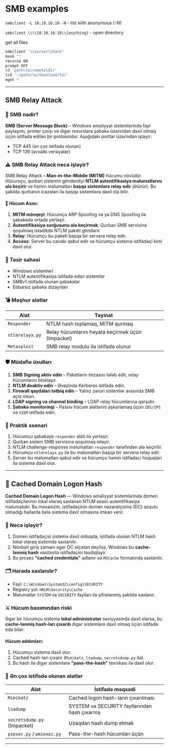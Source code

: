 # SMB examples

`smbclient -L 10.10.10.10 -N` - list with anonymous (-N)

`smbclient \\\\10.10.10.10\\{anything}` - open directory



get all files
```bash
smbclient '\\server\share'
mask ""
recurse ON
prompt OFF
cd 'path\to\remote\dir'
lcd '~/path/to/download/to/'
mget *
```

---

## SMB Relay Attack

### 📌 SMB nədir?

**SMB (Server Message Block)** – Windows əməliyyat sistemlərində fayl paylaşımı, printer çıxışı və digər resurslara şəbəkə üzərindən daxil olmaq üçün istifadə edilən bir protokoldur. Aşağıdakı portlar üzərindən işləyir:

- TCP 445 (ən çox istifadə olunan)
- TCP 139 (əvvəlki versiyalar)


### ⚠️ SMB Relay Attack necə işləyir?

SMB Relay Attack – **Man-in-the-Middle (MITM)** hücumu növüdür. Hücumçu, qurban sistemin göndərdiyi **NTLM autentifikasiya məlumatlarını ələ keçirir** və həmin məlumatları **başqa sistemlərə relay edir** (ötürür). Bu şəkildə qurbanın icazələri ilə başqa sistemlərə daxil ola bilir.

#### 🧱 Hücum Axını:

1. **MITM mövqeyi**: Hücumçu ARP Spoofing və ya DNS Spoofing ilə şəbəkədə ortada yerləşir.
2. **Autentifikasiya sorğusunu ələ keçirmək**: Qurban SMB servisinə qoşulmaq istədikdə NTLM paketi göndərir.
3. **Relay**: Hücumçu bu paketi başqa bir serverə relay edir.
4. **Access**: Server bu cavabı qəbul edir və hücumçu sistemə istifadəçi kimi daxil olur.


### 🎯 Təsir sahəsi

- Windows sistemləri
- NTLM autentifikasiya istifadə edən sistemlər
- SMBv1 istifadə olunan şəbəkələr
- Etibarsız şəbəkə dizaynları


### 💣 Məşhur alətlər

| Alət | Təyinat |
|------|---------|
| `Responder` | NTLM hash toplamaq, MITM qurmaq |
| `ntlmrelayx.py` | Relay hücumlarını həyata keçirmək üçün (Impacket) |
| `Metasploit` | SMB relay modulu ilə istifadə olunur |


### 🛡️ Müdafiə üsulları

1. **SMB Signing aktiv edin** – Paketlərin imzasını tələb edir, relay hücumlarını bloklayır.
2. **NTLM deaktiv edin** – Əvəzində Kerberos istifadə edin.
3. **Firewall qaydaları tətbiq edin** – Yalnız zəruri sistemlər arasında SMB açıq olsun.
4. **LDAP signing və channel binding** – LDAP relay hücumlarına qarşıdır.
5. **Şəbəkə monitorinqi** – Passiv hücum alətlərini aşkarlamaq üçün `IDS/IPS` və `SIEM` istifadə edin.


### 🧪 Praktik ssenari

1. Hücumçu şəbəkəyə `responder` aləti ilə yerləşir.
2. Qurban sistem SMB servisinə qoşulmaq istəyir.
3. NTLM challenge-response məlumatları `responder` tərəfindən ələ keçirilir.
4. Hücumçu `ntlmrelayx.py` ilə bu məlumatları başqa bir serverə relay edir.
5. Server bu məlumatları qəbul edir və hücumçu həmin istifadəçi hüquqları ilə sistemə daxil olur.

---

## 🔐 Cached Domain Logon Hash

**Cached Domain Logon Hash** — Windows əməliyyat sistemlərində domen istifadəçilərinin lokal olaraq saxlanan NTLM əsaslı autentifikasiya məlumatıdır. Bu mexanizm, istifadəçinin domen nəzarətçisinə (DC) qoşulu olmadığı hallarda belə sistemə daxil olmasına imkan verir.


### 🧠 Necə işləyir?

1. Domen istifadəçisi sistemə daxil olduqda, istifadə olunan NTLM hash lokal olaraq sistemdə saxlanılır.
2. Növbəti giriş zamanı əgər DC əlçatan deyilsə, Windows bu **cache-lənmiş hash** vasitəsilə istifadəçini təsdiqləyir.
3. Bu proses **"cached credentials"** adlanır və `MSCache` formatında saxlanılır.


### 🗂️ Harada saxlanılır?

- Fayl: `C:\Windows\System32\config\SECURITY`
- Registry yol: `HKLM\Security\Cache`
- Məlumatlar `SYSTEM` və `SECURITY` faylları ilə şifrələnmiş şəkildə saxlanır.


### ⚔️ Hücum baxımından riski

Əgər bir hücumçu sistemə **lokal administrator** səviyyəsində daxil olarsa, bu **cache-lənmiş hash-ları çıxarıb** digər sistemlərə daxil olmaq üçün istifadə edə bilər.

#### Hücum addımları:

1. Hücumçu sistemə daxil olur.
2. Cached hash-ları çıxarır (`Mimikatz`, `lsadump`, `secretsdump.py` ilə).
3. Bu hash ilə digər sistemlərə **"pass-the-hash"** texnikası ilə daxil olur.


### 🔧 Ən çox istifadə olunan alətlər

| Alət         | İstifadə məqsədi |
|--------------|------------------|
| `Mimikatz`   | Cached logon hash-ların çıxarılması |
| `lsadump`    | SYSTEM və SECURITY fayllarından hash çıxarma |
| `secretsdump.py` (Impacket) | Uzaqdan hash dump etmək |
| `psexec.py` / `wmiexec.py` | Pass-the-hash hücumları üçün |

---


